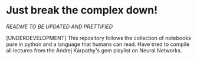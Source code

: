 # Just break the complex down!

*README TO BE UPDATED AND PRETTIFIED*

[UNDERDEVELOPMENT] This repository follows the collection of notebooks pure in python and a language that humans can read. Have tried to compile all lectures from the Andrej Karpathy's gem playlist on Neural Networks.

